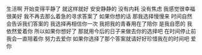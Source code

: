 生活啊 开始变得平静了 就这样就好 安安静静的 没有内耗 没有焦虑 我感觉很幸福 很美好 我不再去那么着急的寻求答案了 如果你想的话 那我选择慢慢来 时间自然会告诉我们答案的 我选择再相信你一次 我把我的青春用在了陪你 是我自愿的 我依然爱着你 所以如果你想好了 那就用今后的日子来做去你的选择吧 在时间停止前 我会一直陪着你 努力去爱你 如果你选择了那个答案就请好好珍惜我在的时间吧 爱你